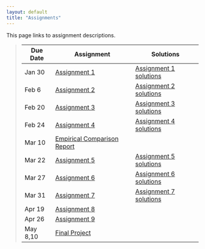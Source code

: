 ```yaml
---
layout: default
title: "Assignments"
---
```


This page links to assignment descriptions.

> Due Date |                Assignment                                | Solutions                                               |
> -------- | -------------------------------------------------------- | ------------------------------------------------------- |
> Jan 30   | [Assignment 1](../assign/assign01.html)                  | [Assignment 1 solutions](../assign/sol/assign01sol.pdf) |
> Feb 6    | [Assignment 2](../assign/assign02.html)                  | [Assignment 2 solutions](../assign/sol/assign02sol.pdf) |
> Feb 20   | [Assignment 3](../assign/assign03.html)                  | [Assignment 3 solutions](../assign/sol/assign03sol.pdf) |
> Feb 24   | [Assignment 4](../assign/assign04.html)                  | [Assignment 4 solutions](../assign/sol/assign04sol.pdf) |
> Mar 10   | [Empirical Comparison Report](../assign/emp_comp.html)   |           |
> Mar 22   | [Assignment 5](../assign/assign05.html)                  | [Assignment 5 solutions](../assign/sol/assign05sol.pdf) |
> Mar 27   | [Assignment 6](../assign/assign06.html)                  | [Assignment 6 solutions](../assign/sol/assign06sol.pdf) |
> Mar 31   | [Assignment 7](../assign/assign07.html)                  | [Assignment 7 solutions](../assign/sol/assign07sol.pdf) |
> Apr 19   | [Assignment 8](../assign/assign08.html)                  | <!-- [Assignment 8 solutions](../assign/sol/assign08sol.pdf) --> |
> Apr 26   | [Assignment 9](../assign/assign09.html)                  | <!-- [Assignment 9 solutions](../assign/sol/assign09sol.pdf) --> |
> May 8,10 | [Final Project](../assign/finalproj.html)                |           |
